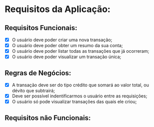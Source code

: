 # Requisitos da Aplicação:

## Requisitos Funcionais:

- [x] O usuário deve poder criar uma nova transação;
- [x] O usuário deve poder obter um resumo da sua conta;
- [x] O usuário deve poder listar todas as transações que já ocorreram;
- [x] O usuário deve poder visualizar um transação única;

## Regras de Negócios:

- [x]  A transação deve ser do tipo crédito que somará ao valor total, ou dévito que subtrairá;
- [x]  Deve ser possível indentificarmos o usuário entre as requisições;
- [x]  O usuário só pode visualizar transações das quais ele criou;

## Requisitos não Funcionais: